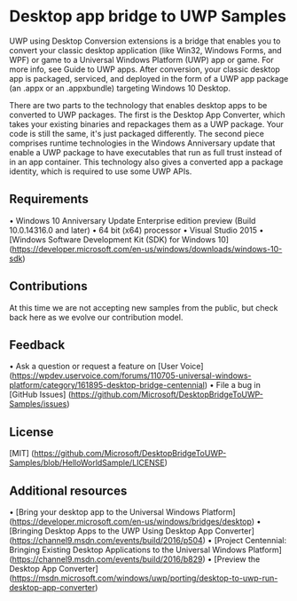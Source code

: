 # Desktop app bridge to UWP Samples

UWP using Desktop Conversion extensions is a bridge that enables you to convert your classic desktop application (like Win32, Windows Forms, and WPF) or game to a Universal Windows Platform (UWP) app or game. For more info, see Guide to UWP apps. After conversion, your classic desktop app is packaged, serviced, and deployed in the form of a UWP app package (an .appx or an .appxbundle) targeting Windows 10 Desktop.

There are two parts to the technology that enables desktop apps to be converted to UWP packages. The first is the Desktop App Converter, which takes your existing binaries and repackages them as a UWP package. Your code is still the same, it's just packaged differently. The second piece comprises runtime technologies in the Windows Anniversary update that enable a UWP package to have executables that run as full trust instead of in an app container. This technology also gives a converted app a package identity, which is required to use some UWP APIs.

## Requirements

•	Windows 10 Anniversary Update Enterprise edition preview (Build 10.0.14316.0 and later)
•	64 bit (x64) processor
•	Visual Studio 2015 
•	[Windows Software Development Kit (SDK) for Windows 10] (https://developer.microsoft.com/en-us/windows/downloads/windows-10-sdk)

## Contributions

At this time we are not accepting new samples from the public, but check back here as we evolve our contribution model.

## Feedback

•	Ask a question or request a feature on [User Voice] (https://wpdev.uservoice.com/forums/110705-universal-windows-platform/category/161895-desktop-bridge-centennial)
•	File a bug in [GitHub Issues] (https://github.com/Microsoft/DesktopBridgeToUWP-Samples/issues)
	
## License

[MIT] (https://github.com/Microsoft/DesktopBridgeToUWP-Samples/blob/HelloWorldSample/LICENSE)

## Additional resources

•	[Bring your desktop app to the Universal Windows Platform] (https://developer.microsoft.com/en-us/windows/bridges/desktop)
•	[Bringing Desktop Apps to the UWP Using Desktop App Converter] (https://channel9.msdn.com/events/build/2016/p504)
•	[Project Centennial: Bringing Existing Desktop Applications to the Universal Windows Platform] (https://channel9.msdn.com/events/build/2016/b829)
•	[Preview the Desktop App Converter] (https://msdn.microsoft.com/windows/uwp/porting/desktop-to-uwp-run-desktop-app-converter)






